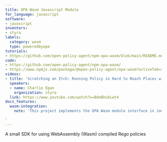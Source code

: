 ```yaml
---
title: OPA Wasm Javascript Module
for_language: javascript
software:
- javascript
inventors:
- styra
labels:
  category: wasm
  type: poweredbyopa
tutorials:
- https://github.com/open-policy-agent/npm-opa-wasm/blob/main/README.md
code:
- https://github.com/open-policy-agent/npm-opa-wasm/
- https://www.npmjs.com/package/@open-policy-agent/opa-wasm?activeTab=readme
videos:
- title: 'Scratching an Itch: Running Policy in Hard to Reach Places with Wasm & OPA'
  speakers:
  - name: Charlie Egan
    organization: styra
  link: https://www.youtube.com/watch?v=BdeBhukLwt4
docs_features:
  wasm-integration:
    note: 'This project implements the OPA Wasm module interface in JavaScript.

'
---
```


A small SDK for using WebAssembly (Wasm) compiled Rego policies
